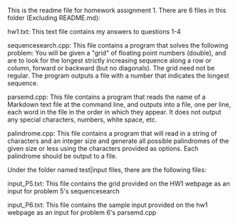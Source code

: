 This is the readme file for homework assignment 1.
There are 6 files in this folder (Excluding README.md):

hw1.txt: This text file contains my answers to questions 1-4

sequencesearch.cpp: This file contains a program that solves the following problem: You will be given a "grid" of floating point numbers (double), and are to look for the longest strictly increasing sequence along a row or column, forward or backward (but no diagonals). The grid need not be regular. The program outputs a file with a number that indicates the longest sequence.


parsemd.cpp: This file contains a program that reads the name of a Markdown text file at the command line, and outputs into a file, one per line, each word in the file in the order in which they appear. It does not output any special characters, numbers, white space, etc.


palindrome.cpp: This file contains a program that will read in a string of characters and an integer size and generate all possible palindromes of the given size or less using the characters provided as options. Each palindrome should be output to a file.

Under the folder named test|input files, there are the following files:

input_P5.txt: This file contains the grid provided on the HW1 webpage as an input for problem 5's sequencesearch

input_P6.txt: This file contains the sample input provided on the hw1 webpage as an input for problem 6's parsemd.cpp

